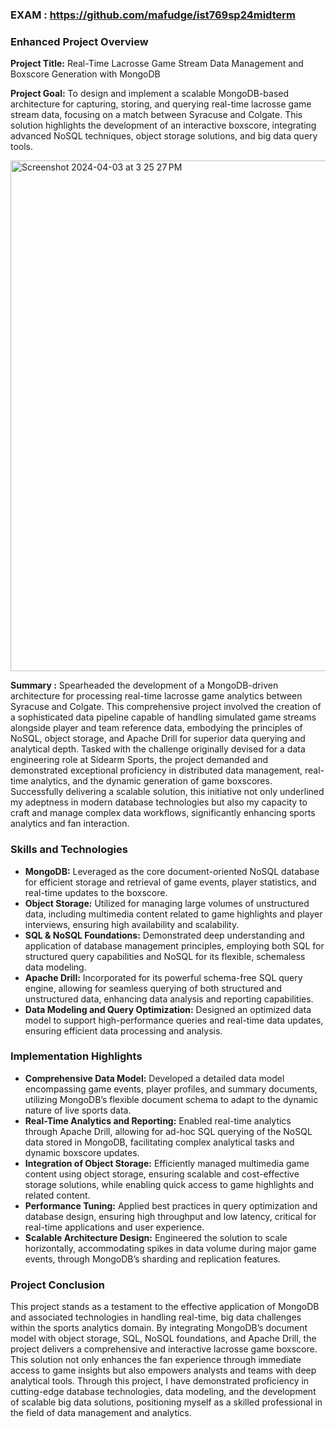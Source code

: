 ### EXAM : https://github.com/mafudge/ist769sp24midterm

### Enhanced Project Overview

**Project Title:** Real-Time Lacrosse Game Stream Data Management and Boxscore Generation with MongoDB

**Project Goal:** To design and implement a scalable MongoDB-based architecture for capturing, storing, and querying real-time lacrosse game stream data, focusing on a match between Syracuse and Colgate. This solution highlights the development of an interactive boxscore, integrating advanced NoSQL techniques, object storage solutions, and big data query tools.

<img width="817" alt="Screenshot 2024-04-03 at 3 25 27 PM" src="https://github.com/Sravan2418/GameStream/assets/148643574/2cc8d6f2-62f5-4c35-8079-5e383b40b07b">

**Summary :**  Spearheaded the development of a MongoDB-driven architecture for processing real-time lacrosse game analytics between Syracuse and Colgate. This comprehensive project involved the creation of a sophisticated data pipeline capable of handling simulated game streams alongside player and team reference data, embodying the principles of NoSQL, object storage, and Apache Drill for superior data querying and analytical depth. Tasked with the challenge originally devised for a data engineering role at Sidearm Sports, the project demanded and demonstrated exceptional proficiency in distributed data management, real-time analytics, and the dynamic generation of game boxscores. Successfully delivering a scalable solution, this initiative not only underlined my adeptness in modern database technologies but also my capacity to craft and manage complex data workflows, significantly enhancing sports analytics and fan interaction.

### Skills and Technologies

- **MongoDB:** Leveraged as the core document-oriented NoSQL database for efficient storage and retrieval of game events, player statistics, and real-time updates to the boxscore.
- **Object Storage:** Utilized for managing large volumes of unstructured data, including multimedia content related to game highlights and player interviews, ensuring high availability and scalability.
- **SQL & NoSQL Foundations:** Demonstrated deep understanding and application of database management principles, employing both SQL for structured query capabilities and NoSQL for its flexible, schemaless data modeling.
- **Apache Drill:** Incorporated for its powerful schema-free SQL query engine, allowing for seamless querying of both structured and unstructured data, enhancing data analysis and reporting capabilities.
- **Data Modeling and Query Optimization:** Designed an optimized data model to support high-performance queries and real-time data updates, ensuring efficient data processing and analysis.

### Implementation Highlights

- **Comprehensive Data Model:** Developed a detailed data model encompassing game events, player profiles, and summary documents, utilizing MongoDB’s flexible document schema to adapt to the dynamic nature of live sports data.
- **Real-Time Analytics and Reporting:** Enabled real-time analytics through Apache Drill, allowing for ad-hoc SQL querying of the NoSQL data stored in MongoDB, facilitating complex analytical tasks and dynamic boxscore updates.
- **Integration of Object Storage:** Efficiently managed multimedia game content using object storage, ensuring scalable and cost-effective storage solutions, while enabling quick access to game highlights and related content.
- **Performance Tuning:** Applied best practices in query optimization and database design, ensuring high throughput and low latency, critical for real-time applications and user experience.
- **Scalable Architecture Design:** Engineered the solution to scale horizontally, accommodating spikes in data volume during major game events, through MongoDB’s sharding and replication features.

### Project Conclusion

This project stands as a testament to the effective application of MongoDB and associated technologies in handling real-time, big data challenges within the sports analytics domain. By integrating MongoDB’s document model with object storage, SQL, NoSQL foundations, and Apache Drill, the project delivers a comprehensive and interactive lacrosse game boxscore. This solution not only enhances the fan experience through immediate access to game insights but also empowers analysts and teams with deep analytical tools. Through this project, I have demonstrated proficiency in cutting-edge database technologies, data modeling, and the development of scalable big data solutions, positioning myself as a skilled professional in the field of data management and analytics.

